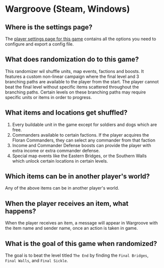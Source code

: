 # Wargroove (Steam, Windows)

## Where is the settings page?

The [player settings page for this game](../player-settings) contains all the options you need to configure and export a
config file.

## What does randomization do to this game?

This randomizer wil shuffle units, map events, factions and boosts. It features a custom non-linear campaign where the 
final level and 3 branching paths are available to the player from the start. The player cannot beat the final level 
without specific items scattered throughout the branching paths. Certain levels on these branching paths may require 
specific units or items in order to progress.

## What items and locations get shuffled?

1. Every buildable unit in the game except for soldiers and dogs which are free.
2. Commanders available to certain factions. If the player acquires the Floran Commanders, they can select any commander
from that faction
3. Income and Commander Defense boosts can provide the player with extra income or extra commander defense.
4. Special map events like the Eastern Bridges, or the Southern Walls which unlock certain locations in certain levels.

## Which items can be in another player's world?

Any of the above items can be in another player's world.

## When the player receives an item, what happens?

When the player receives an item, a message will appear in Wargroove with the item name and sender name, once an action 
is taken in game.

## What is the goal of this game when randomized?

The goal is to beat the level titled `The End` by finding the `Final Bridges`, `Final Walls`, and `Final Sickle`.
